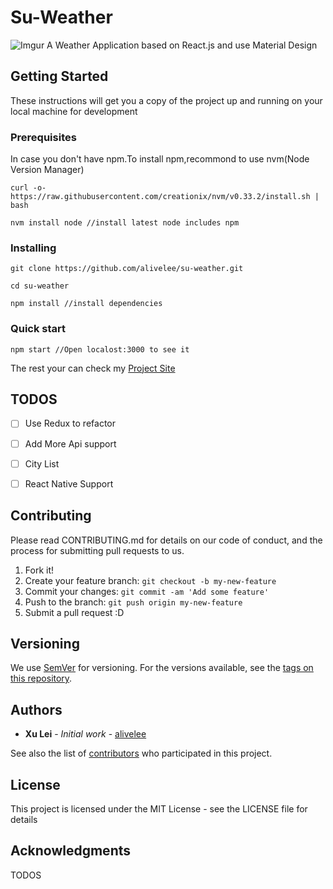 # Su-Weather
![Imgur](http://i.imgur.com/1IYFXZB.png)
A Weather Application based on React.js and use Material Design
## Getting Started

These instructions will get you a copy of the project up and running on your local machine for development 

### Prerequisites

In case you don't have npm.To install npm,recommond to use nvm(Node Version Manager)

```
curl -o- https://raw.githubusercontent.com/creationix/nvm/v0.33.2/install.sh | bash

nvm install node //install latest node includes npm
```

### Installing

```
git clone https://github.com/alivelee/su-weather.git

cd su-weather

npm install //install dependencies

```

### Quick start

```
npm start //Open localost:3000 to see it

```
The rest your can check my [Project Site](https://alivelee.github.io/Skinny-grid/index.html)

## TODOS

- [ ] Use Redux to refactor
- [ ] Add More Api support
- [ ] City List
- [ ] React Native Support


## Contributing

Please read CONTRIBUTING.md for details on our code of conduct, and the process for submitting pull requests to us.

1. Fork it!
2. Create your feature branch: `git checkout -b my-new-feature`
3. Commit your changes: `git commit -am 'Add some feature'`
4. Push to the branch: `git push origin my-new-feature`
5. Submit a pull request :D

## Versioning

We use [SemVer](http://semver.org/) for versioning. For the versions available, see the [tags on this repository](https://github.com/your/project/tags). 



## Authors

* **Xu Lei** - *Initial work* - [alivelee](https://github.com/alivelee)

See also the list of [contributors](https://github.com/your/project/contributors) who participated in this project.

## License

This project is licensed under the MIT License - see the LICENSE file for details

## Acknowledgments
TODOS
